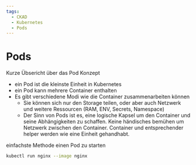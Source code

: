 ```yaml
---
tags:
  - CKAD
  - Kubernetes
  - Pods
---
```


# Pods

Kurze Übsericht über das Pod Konzept

- ein Pod ist die kleinste Einheit in Kubernetes
- ein Pod kann mehrere Container enthalten
- Es gibt verschiedene Modi wie die Container zusammenarbeiten können
  - Sie können sich nur den Storage teilen, oder aber auch Netzwerk und
    weitere Ressourcen (RAM, ENV, Secrets, Namespace)
  - Der Sinn von Pods ist es, eine logische Kapsel um den Container und seine
    Abhängigkeiten zu schaffen. Keine händisches bemühen um Netzwerk zwischen
    den Container. Container und entsprechender helper werden wie eine Einheit
    gehandhabt.

einfachste Methode einen Pod zu starten

```bash
kubectl run nginx --image nginx
```
